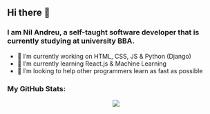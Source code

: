 ## Hi there 👋
### I am Nil Andreu, a self-taught software developer that is currently studying at university BBA.

- 🔭 I’m currently working on HTML, CSS, JS & Python (Django)
- 🌱 I’m currently learning React.js & Machine Learning
- 👯 I’m looking to help other programmers learn as fast as possible

### My GitHub Stats: 
<p align="center";
  <img src="https://github-readme-stats.vercel.app/api/top-langs/?username=Nil-Andreu&layout=compact&theme=gradient&exclude_repo=machinelearningcourse,mnistclassification,housingprices" />
  <img src="https://github-readme-stats.vercel.app/api?username=Nil-Andreu&count_private=true" />
</p>

